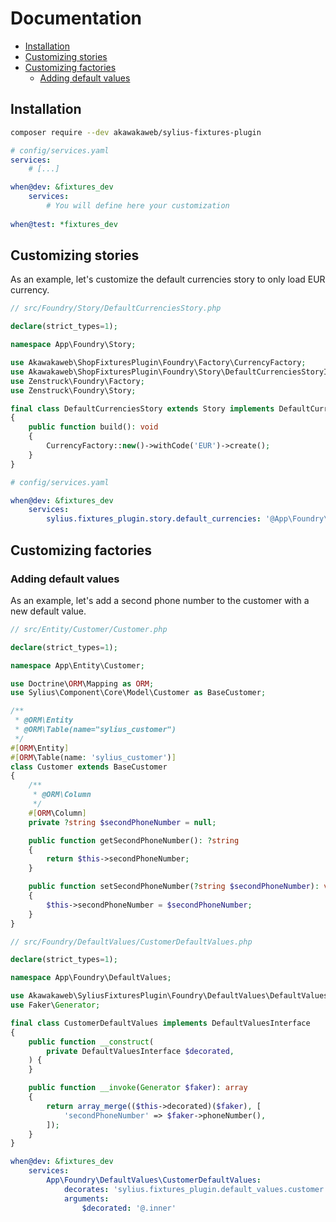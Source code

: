 # Documentation

<!-- TOC -->
* [Installation](#installation)
* [Customizing stories](#customizing-stories)
* [Customizing factories](#customizing-factories)
  * [Adding default values](#adding-default-values)
<!-- TOC -->

## Installation

```bash
composer require --dev akawakaweb/sylius-fixtures-plugin
```

```yaml
# config/services.yaml
services:
    # [...]

when@dev: &fixtures_dev
    services:
        # You will define here your customization
    
when@test: *fixtures_dev        
```

## Customizing stories

As an example, let's customize the default currencies story to only load EUR currency.

```php
// src/Foundry/Story/DefaultCurrenciesStory.php

declare(strict_types=1);

namespace App\Foundry\Story;

use Akawakaweb\ShopFixturesPlugin\Foundry\Factory\CurrencyFactory;
use Akawakaweb\ShopFixturesPlugin\Foundry\Story\DefaultCurrenciesStoryInterface;
use Zenstruck\Foundry\Factory;
use Zenstruck\Foundry\Story;

final class DefaultCurrenciesStory extends Story implements DefaultCurrenciesStoryInterface
{
    public function build(): void
    {
        CurrencyFactory::new()->withCode('EUR')->create();
    }
}
```

```yaml
# config/services.yaml

when@dev: &fixtures_dev
    services:
        sylius.fixtures_plugin.story.default_currencies: '@App\Foundry\Story\DefaultCurrenciesStory'
```

## Customizing factories

### Adding default values

As an example, let's add a second phone number to the customer with a new default value.

```php
// src/Entity/Customer/Customer.php

declare(strict_types=1);

namespace App\Entity\Customer;

use Doctrine\ORM\Mapping as ORM;
use Sylius\Component\Core\Model\Customer as BaseCustomer;

/**
 * @ORM\Entity
 * @ORM\Table(name="sylius_customer")
 */
#[ORM\Entity]
#[ORM\Table(name: 'sylius_customer')]
class Customer extends BaseCustomer
{
    /**
     * @ORM\Column
     */
    #[ORM\Column]
    private ?string $secondPhoneNumber = null;

    public function getSecondPhoneNumber(): ?string
    {
        return $this->secondPhoneNumber;
    }

    public function setSecondPhoneNumber(?string $secondPhoneNumber): void
    {
        $this->secondPhoneNumber = $secondPhoneNumber;
    }
}
```

```php
// src/Foundry/DefaultValues/CustomerDefaultValues.php

declare(strict_types=1);

namespace App\Foundry\DefaultValues;

use Akawakaweb\SyliusFixturesPlugin\Foundry\DefaultValues\DefaultValuesInterface;
use Faker\Generator;

final class CustomerDefaultValues implements DefaultValuesInterface
{
    public function __construct(
        private DefaultValuesInterface $decorated,
    ) {
    }

    public function __invoke(Generator $faker): array
    {
        return array_merge(($this->decorated)($faker), [
            'secondPhoneNumber' => $faker->phoneNumber(),
        ]);
    }
}
```

```yaml
when@dev: &fixtures_dev
    services:
        App\Foundry\DefaultValues\CustomerDefaultValues:
            decorates: 'sylius.fixtures_plugin.default_values.customer'
            arguments:
                $decorated: '@.inner'
```
